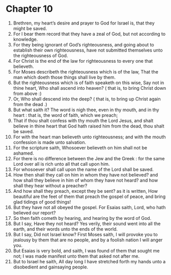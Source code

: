 # Chapter 10

1. Brethren, my heart’s desire and prayer to God for Israel is, that they might be saved.
2. For I bear them record that they have a zeal of God, but not according to knowledge.
3. For they being ignorant of God’s righteousness, and going about to establish their own righteousness, have not submitted themselves unto the righteousness of God.
4. For Christ is the end of the law for righteousness to every one that believeth.
5. For Moses describeth the righteousness which is of the law, That the man which doeth those things shall live by them.
6. But the righteousness which is of faith speaketh on this wise, Say not in thine heart, Who shall ascend into heaven? ( that is, to bring Christ down from above :)
7. Or, Who shall descend into the deep? ( that is, to bring up Christ again from the dead .)
8. But what saith it? The word is nigh thee, even in thy mouth, and in thy heart : that is, the word of faith, which we preach;
9. That if thou shalt confess with thy mouth the Lord Jesus, and shalt believe in thine heart that God hath raised him from the dead, thou shalt be saved.
10. For with the heart man believeth unto righteousness; and with the mouth confession is made unto salvation.
11. For the scripture saith, Whosoever believeth on him shall not be ashamed.
12. For there is no difference between the Jew and the Greek : for the same Lord over all is rich unto all that call upon him.
13. For whosoever shall call upon the name of the Lord shall be saved.
14. How then shall they call on him in whom they have not believed? and how shall they believe in him of whom they have not heard? and how shall they hear without a preacher?
15. And how shall they preach, except they be sent? as it is written, How beautiful are the feet of them that preach the gospel of peace, and bring glad tidings of good things!
16. But they have not all obeyed the gospel. For Esaias saith, Lord, who hath believed our report?
17. So then faith cometh by hearing, and hearing by the word of God.
18. But I say, Have they not heard? Yes verily, their sound went into all the earth, and their words unto the ends of the world.
19. But I say, Did not Israel know? First Moses saith, I will provoke you to jealousy by them that are no people, and by a foolish nation I will anger you.
20. But Esaias is very bold, and saith, I was found of them that sought me not; I was made manifest unto them that asked not after me.
21. But to Israel he saith, All day long I have stretched forth my hands unto a disobedient and gainsaying people.


